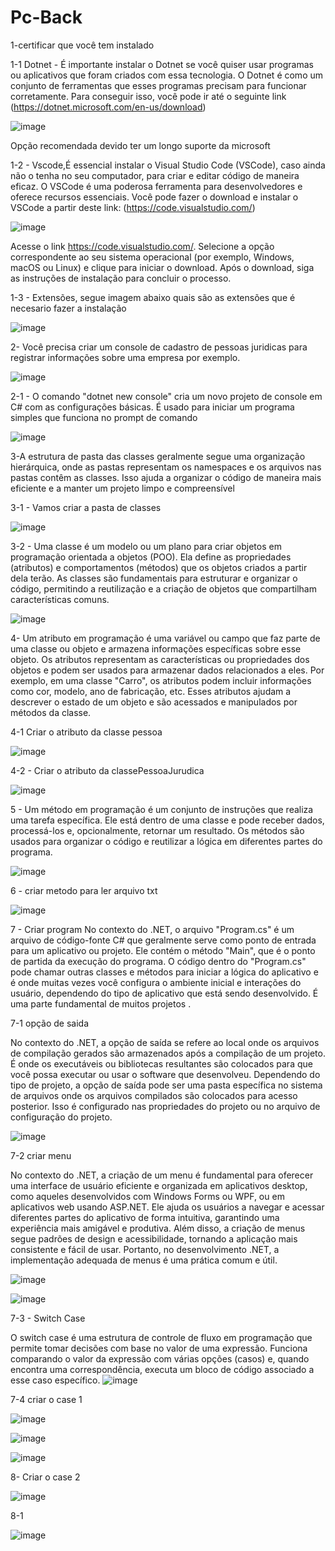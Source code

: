 # Pc-Back



1-certificar que você tem instalado

 1-1 Dotnet -  É importante instalar o Dotnet se você quiser usar programas ou aplicativos que foram criados com essa tecnologia. O Dotnet é como um conjunto de ferramentas que esses programas precisam para funcionar corretamente. Para conseguir isso, você pode ir até o seguinte link  (https://dotnet.microsoft.com/en-us/download)
 

 ![image](https://github.com/CTM-SENAI-134/ME_UC12_Fullst_Backend/assets/144062335/22c2b331-d464-4a6e-ab60-b9d3dc02e0f5)

 Opção recomendada devido ter um longo suporte da microsoft
 
 1-2 -  Vscode,É essencial instalar o Visual Studio Code (VSCode), caso ainda não o tenha no seu computador, para criar e editar código de maneira eficaz. O VSCode é uma poderosa ferramenta para desenvolvedores e oferece recursos essenciais. Você pode fazer o download e instalar o VSCode a partir deste link:  (https://code.visualstudio.com/)
 
 ![image](https://github.com/CTM-SENAI-134/ME_UC12_Fullst_Backend/assets/144062335/5a3e469d-9732-425c-97c2-d1fef448469c)
 
 Acesse o link https://code.visualstudio.com/.
Selecione a opção correspondente ao seu sistema operacional (por exemplo, Windows, macOS ou Linux) e clique para iniciar o download.
Após o download, siga as instruções de instalação para concluir o processo.
 
 1-3 - Extensões, segue imagem abaixo quais são as extensões que é necesario fazer a instalação 
 
   ![image](https://github.com/CTM-SENAI-134/ME_UC12_Fullst_Backend/assets/144062335/2faa4a85-2e08-44c2-b09a-24900084bb04)
   


2- Você precisa criar um console de cadastro de pessoas juridicas para registrar informações sobre uma empresa por exemplo.



![image](https://github.com/CTM-SENAI-134/ME_UC12_Fullst_Backend/assets/144062335/d2d86310-0ad6-4398-bbd5-f4fb96f33efd)

2-1 - O comando "dotnet new console" cria um novo projeto de console em C# com as configurações básicas. É usado para iniciar um programa simples que funciona no prompt de comando

![image](https://github.com/CTM-SENAI-134/ME_UC12_Fullst_Backend/assets/144062335/0e18c004-f566-45c8-b56f-c753180d812a)


3-A estrutura de pasta das classes geralmente segue uma organização hierárquica, onde as pastas representam os namespaces e os arquivos nas pastas contêm as classes. Isso ajuda a organizar o código de maneira mais eficiente e a manter um projeto limpo e compreensível 

  3-1 - Vamos criar a pasta de classes
  
   ![image](https://github.com/CTM-SENAI-134/ME_UC12_Fullst_Backend/assets/144062335/774e53a7-2dbe-4639-9b45-f5a0964fdca9)
    

  3-2 - Uma classe é um modelo ou um plano para criar objetos em programação orientada a objetos (POO). Ela define as propriedades (atributos) e comportamentos (métodos) que os objetos criados a partir dela terão. As classes são fundamentais para estruturar e organizar o código, permitindo a reutilização e a criação de objetos que compartilham características comuns.
  

![image](https://github.com/CTM-SENAI-134/ME_UC12_Fullst_Backend/assets/144062335/f83224f4-87c6-4197-aa25-02bedca8b7e0)


  4- Um atributo em programação é uma variável ou campo que faz parte de uma classe ou objeto e armazena informações específicas sobre esse objeto. Os atributos representam as características ou propriedades dos objetos e podem ser usados para armazenar dados relacionados a eles. Por exemplo, em uma classe "Carro", os atributos podem incluir informações como cor, modelo, ano de fabricação, etc. Esses atributos ajudam a descrever o estado de um objeto e são acessados e manipulados por métodos da classe.


  4-1 Criar o atributo da classe pessoa
  
  ![image](https://github.com/CTM-SENAI-134/ME_UC12_Fullst_Backend/assets/144062335/de3950c9-bee5-4baa-a1d7-2d5a73638e6f)

4-2 - Criar o atributo da classePessoaJurudica

![image](https://github.com/CTM-SENAI-134/ME_UC12_Fullst_Backend/assets/144062335/f6574110-efd7-4f89-ad24-48058c837510)


5 - Um método em programação é um conjunto de instruções que realiza uma tarefa específica. Ele está dentro de uma classe e pode receber dados, processá-los e, opcionalmente, retornar um resultado. Os métodos são usados para organizar o código e reutilizar a lógica em diferentes partes do programa.

![image](https://github.com/CTM-SENAI-134/ME_UC12_Fullst_Backend/assets/144062335/a63850b5-7156-47cb-a88a-994d95d3b8fe)

6 - criar metodo para ler arquivo txt

![image](https://github.com/CTM-SENAI-134/ME_UC12_Fullst_Backend/assets/144062335/531653b5-25ae-47f2-9753-93c2122526bd)

7 - Criar program
No contexto do .NET, o arquivo "Program.cs" é um arquivo de código-fonte C# que geralmente serve como ponto de entrada para um aplicativo ou projeto. Ele contém o método "Main", que é o ponto de partida da execução do programa. O código dentro do "Program.cs" pode chamar outras classes e métodos para iniciar a lógica do aplicativo e é onde muitas vezes você configura o ambiente inicial e interações do usuário, dependendo do tipo de aplicativo que está sendo desenvolvido. É uma parte fundamental de muitos projetos .

 7-1 opção de saida

No contexto do .NET, a opção de saída se refere ao local onde os arquivos de compilação gerados são armazenados após a compilação de um projeto. É onde os executáveis ou bibliotecas resultantes são colocados para que você possa executar ou usar o software que desenvolveu. Dependendo do tipo de projeto, a opção de saída pode ser uma pasta específica no sistema de arquivos onde os arquivos compilados são colocados para acesso posterior. Isso é configurado nas propriedades do projeto ou no arquivo de configuração do projeto.

 ![image](https://github.com/CTM-SENAI-134/ME_UC12_Fullst_Backend/assets/144062335/fb076903-8925-4651-80a1-c995fbd96ae1)

 7-2 criar menu

No contexto do .NET, a criação de um menu é fundamental para oferecer uma interface de usuário eficiente e organizada em aplicativos desktop, como aqueles desenvolvidos com Windows Forms ou WPF, ou em aplicativos web usando ASP.NET. Ele ajuda os usuários a navegar e acessar diferentes partes do aplicativo de forma intuitiva, garantindo uma experiência mais amigável e produtiva. Além disso, a criação de menus segue padrões de design e acessibilidade, tornando a aplicação mais consistente e fácil de usar. Portanto, no desenvolvimento .NET, a implementação adequada de menus é uma prática comum e útil.

![image](https://github.com/CTM-SENAI-134/ME_UC12_Fullst_Backend/assets/144062335/10b1ec34-3015-44c8-bce4-e996b345562b)

![image](https://github.com/CTM-SENAI-134/ME_UC12_Fullst_Backend/assets/144062335/aae50ca4-408c-4c31-9964-7e59f50410c6)


 
7-3 - Switch Case

O switch case é uma estrutura de controle de fluxo em programação que permite tomar decisões com base no valor de uma expressão. Funciona comparando o valor da expressão com várias opções (casos) e, quando encontra uma correspondência, executa um bloco de código associado a esse caso específico.
![image](https://github.com/CTM-SENAI-134/ME_UC12_Fullst_Backend/assets/144062335/f99664fa-0122-4e0a-9eb0-a1d5ac6f78e2)

7-4 criar o case 1

![image](https://github.com/CTM-SENAI-134/ME_UC12_Fullst_Backend/assets/144062335/285da9ab-d76c-44fe-bc95-e3aaf2e22c24)



![image](https://github.com/CTM-SENAI-134/ME_UC12_Fullst_Backend/assets/144062335/43b1fffa-996d-40f1-81a9-1ccb4ccec0ce)


![image](https://github.com/CTM-SENAI-134/ME_UC12_Fullst_Backend/assets/144062335/54cadc03-7a30-4399-9629-eb6efdd60130)


8- Criar o case 2

![image](https://github.com/CTM-SENAI-134/ME_UC12_Fullst_Backend/assets/144062335/812820a6-4186-4640-832d-b27b2d48a69c)

8-1 

![image](https://github.com/CTM-SENAI-134/ME_UC12_Fullst_Backend/assets/144062335/2aa93a02-73f8-4a6d-b868-d0de3fa069f7)


